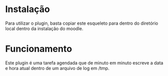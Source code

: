 # Instalação
Para utilizar o plugin, basta copiar este esqueleto para dentro do diretório local dentro da instalação do moodle.

# Funcionamento
Este plugin é uma tarefa agendada que de minuto em minuto escreve a data e hora atual dentro de um arquivo de log em /tmp.